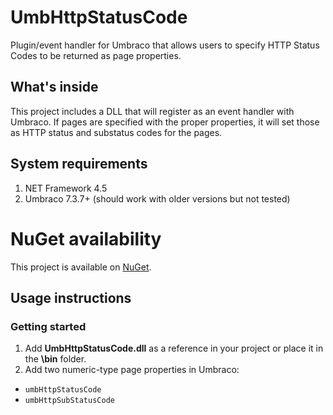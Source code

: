 # UmbHttpStatusCode
Plugin/event handler for Umbraco that allows users to specify HTTP Status Codes to be returned as page properties.

## What's inside
This project includes a DLL that will register as an event handler with Umbraco. If pages are specified with the proper properties, it will set those as HTTP status and substatus codes for the pages.

## System requirements
1. NET Framework 4.5
2. Umbraco 7.3.7+ (should work with older versions but not tested)

# NuGet availability
This project is available on [NuGet](https://www.nuget.org/packages/UmbHttpStatusCode/).

## Usage instructions
### Getting started
1. Add **UmbHttpStatusCode.dll** as a reference in your project or place it in the **\bin** folder.
2. Add two numeric-type page properties in Umbraco:
  - `umbHttpStatusCode`
  - `umbHttpSubStatusCode`
